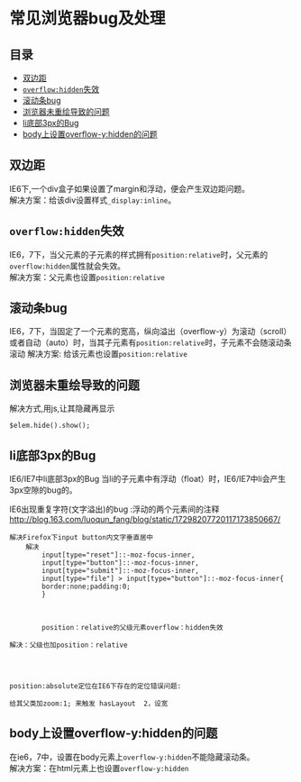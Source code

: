 # 常见浏览器bug及处理
## 目录
* [双边距](#double-margin)
* [`overflow:hidden`失效](#double-margin)
* [滚动条bug](#double-margin)
* [浏览器未重绘导致的问题](#repaint)
* [li底部3px的Bug](#float-li-3px)
* [body上设置overflow-y:hidden的问题](#over-flow-y)

## <a name="double-margin">双边距</a>
IE6下,一个div盒子如果设置了margin和浮动，便会产生双边距问题。    
解决方案：给该div设置样式`_display:inline`。

## <a name="overflow-hidden-bug">`overflow:hidden`失效</a>
IE6，7下，当父元素的子元素的样式拥有`position:relative`时，父元素的`overflow:hidden`属性就会失效。    
解决方案：父元素也设置`position:relative`

## <a name="scroll-hidden-bug">滚动条bug</a>
IE6，7下，当固定了一个元素的宽高，纵向溢出（overflow-y）为滚动（scroll）或者自动（auto）时，当其子元素有`position:relative`时，子元素不会随滚动条滚动
解决方案: 给该元素也设置`position:relative`

## <a name="repaint">浏览器未重绘导致的问题</a>
解决方式,用js,让其隐藏再显示
```
$elem.hide().show();
```

## <a name="float-li-3px">li底部3px的Bug</a>
IE6/IE7中li底部3px的Bug   当li的子元素中有浮动（float）时，IE6/IE7中li会产生3px空隙的bug的。




IE6出现重复字符(文字溢出)的bug  :浮动的两个元素间的注释
http://blog.163.com/luoqun_fang/blog/static/17298207720117173850667/


    解决Firefox下input button内文字垂直居中
        解决
            input[type="reset"]::-moz-focus-inner,
            input[type="button"]::-moz-focus-inner,
            input[type="submit"]::-moz-focus-inner,
            input[type="file"] > input[type="button"]::-moz-focus-inner{
            border:none;padding:0;
            }



            position：relative的父级元素overflow：hidden失效

    解决：父级也加position：relative




    position:absolute定位在IE6下存在的定位错误问题: 

    给其父类加zoom:1; 来触发 hasLayout  2，设宽


## <a name="over-flow-y">body上设置overflow-y:hidden的问题</a>

在ie6，7中，设置在body元素上`overflow-y:hidden`不能隐藏滚动条。    
解决方案：在html元素上也设置`overflow-y:hidden`

